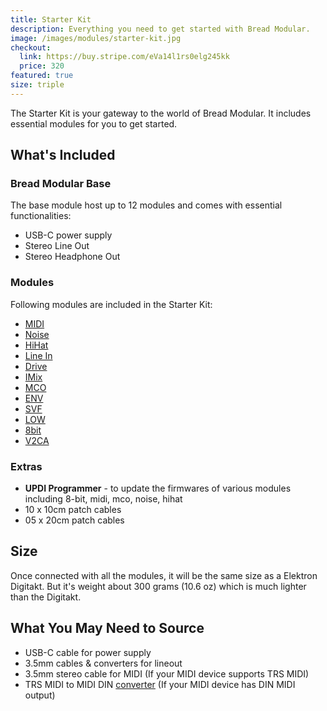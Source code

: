 ```yaml
---
title: Starter Kit
description: Everything you need to get started with Bread Modular.
image: /images/modules/starter-kit.jpg
checkout:
  link: https://buy.stripe.com/eVa14l1rs0elg245kk
  price: 320
featured: true
size: triple
---
```


The Starter Kit is your gateway to the world of Bread Modular. It includes essential modules for you to get started.

## What's Included

### Bread Modular Base

The base module host up to 12 modules and comes with essential functionalities:

* USB-C power supply
* Stereo Line Out
* Stereo Headphone Out

### Modules

Following modules are included in the Starter Kit:

* [MIDI](/modules/midi)
* [Noise](/modules/noise)
* [HiHat](/modules/hihat)
* [Line In](/modules/line_in)
* [Drive](/modules/drive)
* [IMix](/modules/imix)
* [MCO](/modules/mco)
* [ENV](/modules/env)
* [SVF](/modules/svf)
* [LOW](/modules/low)
* [8bit](/modules/8bit)
* [V2CA](/modules/v2ca)

### Extras

* **UPDI Programmer** - to update the firmwares of various modules including 8-bit, midi, mco, noise, hihat
* 10 x 10cm patch cables
* 05 x 20cm patch cables

## Size

Once connected with all the modules, it will be the same size as a Elektron Digitakt. But it's weight about 300 grams (10.6 oz) which is much lighter than the Digitakt.

## What You May Need to Source

* USB-C cable for power supply
* 3.5mm cables & converters for lineout
* 3.5mm stereo cable for MIDI (If your MIDI device supports TRS MIDI)
* TRS MIDI to MIDI DIN [converter](https://www.amazon.com/s?k=MIDI+to+TRS) (If your MIDI device has DIN MIDI output)

